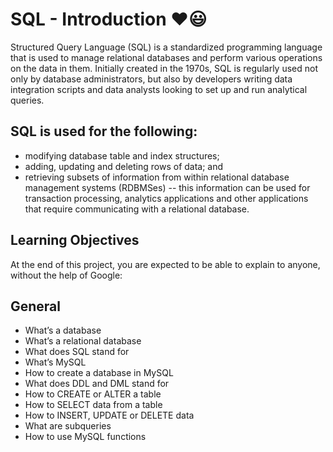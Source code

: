 # SQL - Introduction :heart::smiley:
Structured Query Language (SQL) is a standardized programming language that
is used to manage relational databases and perform various operations on the data in them.
Initially created in the 1970s, SQL is regularly used not only by database administrators,
but also by developers writing data integration scripts and data analysts looking to set up 
and run analytical queries.

## SQL is used for the following:
- modifying database table and index structures;
- adding, updating and deleting rows of data; and
- retrieving subsets of information from within relational database management systems (RDBMSes) -- 
this information can be used for transaction processing, analytics applications and
other applications that require communicating with a relational database.

## Learning Objectives
At the end of this project, you are expected to be able to explain to anyone, without the help of Google:

## General
- What’s a database
- What’s a relational database
- What does SQL stand for
- What’s MySQL
- How to create a database in MySQL
- What does DDL and DML stand for
- How to CREATE or ALTER a table
- How to SELECT data from a table
- How to INSERT, UPDATE or DELETE data
- What are subqueries
- How to use MySQL functions
